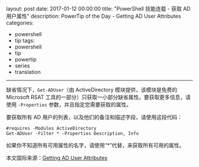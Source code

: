 layout: post
date: 2017-01-12 00:00:00
title: "PowerShell 技能连载 - 获取 AD 用户属性"
description: PowerTip of the Day - Getting AD User Attributes
categories:
- powershell
- tip
tags:
- powershell
- tip
- powertip
- series
- translation
---
缺省情况下，`Get-ADUser`（由 ActiveDirectory 模块提供，该模块是免费的 Microsoft RSAT 工具的一部分）只获取一小部分缺省属性。要获取更多信息，请使用 `-Properties` 参数，并且指定您需要获取的属性。

要获取所有 AD 用户的列表，以及他们的备注和描述字段，请使用这段代码：

    #requires -Modules ActiveDirectory 
    Get-ADUser -Filter * -Properties Description, Info

如果你不知道所有可用属性的名字，请使用“*”代替，来获取所有可用的属性。

<!--more-->
本文国际来源：[Getting AD User Attributes](http://community.idera.com/powershell/powertips/b/tips/posts/getting-ad-user-attributes)
